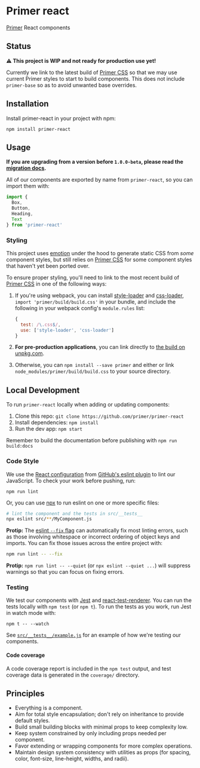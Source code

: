 # Primer react

[Primer](https://primer.github.io/) React components

## Status

**⚠️ This project is WIP and not ready for production use yet!**

Currently we link to the latest build of [Primer CSS] so that we may use current Primer styles to start to build components. This does not include `primer-base` so as to avoid unwanted base overrides.

## Installation

Install primer-react in your project with npm:

```
npm install primer-react
```

## Usage

**If you are upgrading from a version before `1.0.0-beta`, please read the [migration docs](migrating.md).**

All of our components are exported by name from `primer-react`, so you can import them with:

```js
import {
  Box,
  Button,
  Heading,
  Text
} from 'primer-react'
```

### Styling

This project uses [emotion] under the hood to generate static CSS from _some_ component styles, but still relies on [Primer CSS] for some component styles that haven't yet been ported over.

To ensure proper styling, you'll need to link to the most recent build of [Primer CSS] in one of the following ways:

1. If you're using webpack, you can install [style-loader](https://github.com/webpack-contrib/style-loader) and [css-loader](), `import 'primer/build/build.css'` in your bundle, and include the following in your webpack config's `module.rules` list:

    ```js
    {
      test: /\.css$/,
      use: ['style-loader', 'css-loader']
    }
    ```

1. **For pre-production applications**, you can link directly to [the build on unpkg.com](https://unpkg.com/primer/build/build.css).

1. Otherwise, you can `npm install --save primer` and either or link `node_modules/primer/build/build.css` to your source directory.

## Local Development

To run `primer-react` locally when adding or updating components:

1. Clone this repo: `git clone https://github.com/primer/primer-react`
1. Install dependencies: `npm install`
1. Run the dev app: `npm start`

Remember to build the documentation before publishing with `npm run build:docs`

### Code Style

We use the [React configuration](https://github.com/github/eslint-plugin-github/blob/master/lib/configs/react.js)
from [GitHub's eslint plugin](https://github.com/github/eslint-plugin-github)
to lint our JavaScript. To check your work before pushing, run:

```
npm run lint
```

Or, you can use [npx] to run eslint on one or more specific files:


```sh
# lint the component and the tests in src/__tests__
npx eslint src/**/MyComponent.js
```

**Protip:** The [eslint `--fix` flag](https://eslint.org/docs/user-guide/command-line-interface#--fix)
can automatically fix most linting errors, such as those involving whitespace
or incorrect ordering of object keys and imports. You can fix those issues
across the entire project with:

```sh
npm run lint -- --fix
```

**Protip:** `npm run lint -- --quiet` (or `npx eslint --quiet ...`) will
suppress warnings so that you can focus on fixing errors.

### Testing

We test our components with [Jest](https://facebook.github.io/jest/) and
[react-test-renderer](https://reactjs.org/docs/test-renderer.html). You can run
the tests locally with `npm test` (or `npm t`). To run the tests as you work,
run Jest in watch mode with:

```
npm t -- --watch
```

See [`src/__tests__/example.js`](src/__tests__/example.js) for an
example of how we're testing our components.

#### Code coverage

A code coverage report is included in the `npm test` output, and
test coverage data is generated in the `coverage/` directory.

## Principles

- Everything is a component.
- Aim for total style encapsulation; don't rely on inheritance to provide default styles.
- Build small building blocks with minimal props to keep complexity low.
- Keep system constrained by only including props needed per component.
- Favor extending or wrapping components for more complex operations.
- Maintain design system consistency with utilities as props (for spacing, color, font-size, line-height, widths, and radii).


[emotion]: https://emotion.sh/
[npx]: https://www.npmjs.com/package/npx
[Primer CSS]: https://github.com/primer/primer
